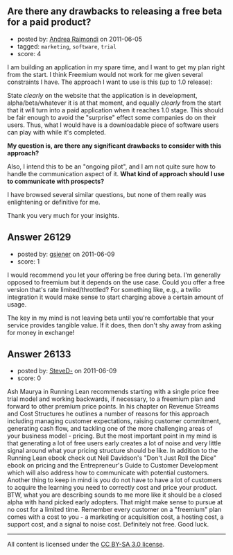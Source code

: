 ## Are there any drawbacks to releasing a free beta for a paid product?

- posted by: [Andrea Raimondi](https://stackexchange.com/users/-1/11047-andrea-raimondi) on 2011-06-05
- tagged: `marketing`, `software`, `trial`
- score: 4

I am building an application in my spare time, and I want to get my plan right from the start. I think Freemium would not work for me given several constraints I have. The approach I want to use is this (up to 1.0 release):

State *clearly* on the website that the application is in development, alpha/beta/whatever it is at that moment, and equally *clearly* from the start that it will turn into a paid application when it reaches 1.0 stage. This should be fair enough to avoid the "surprise" effect some companies do on their users. Thus, what I would have is a downloadable piece of software users can play with while it's completed. 

**My question is, are there any significant drawbacks to consider with this approach?**

Also, I intend this to be an "ongoing pilot", and I am not quite sure how to handle the communication aspect of it. **What kind of approach should I use to communicate with prospects?** 

I have browsed several similar questions, but none of them really was enlightening or definitive for me. 

Thank you very much for your insights.



## Answer 26129

- posted by: [gsiener](https://stackexchange.com/users/-1/4018-gsiener) on 2011-06-09
- score: 1

I would recommend you let your offering be free during beta.  I'm generally opposed to freemium but it depends on the use case.  Could you offer a free version that's rate limited/throttled?  For something like, e.g., a twilio integration it would make sense to start charging above a certain amount of usage.

The key in my mind is not leaving beta until you're comfortable that your service provides tangible value.  If it does, then don't shy away from asking for money in exchange!


## Answer 26133

- posted by: [SteveD-](https://stackexchange.com/users/-1/6609-steved) on 2011-06-09
- score: 0

Ash Maurya in Running Lean recommends starting with a single price free trial model and working backwards, if necessary, to a freemium plan and forward to other premium price points.  In his chapter on Revenue Streams and Cost Structures he outlines a number of reasons for this approach including managing customer expectations, raising customer commitment, generating cash flow, and tackling one of the more challenging areas of your business model - pricing.  But the most important point in my mind is that generating a lot of free users early creates a lot of noise and very little signal around what your pricing structure should be like.  In addition to the Running Lean ebook check out Neil Davidson's "Don't Just Roll the Dice" ebook on pricing and the Entrepreneur's Guide to Customer Development which will also address how to communicate with potential customers.  Another thing to keep in mind is you do not have to have a lot of customers to acquire the learning you need to correctly cost and price your product.  BTW, what you are describing sounds to me more like it should be a closed alpha with hand picked early adopters.  That might make sense to pursue at no cost for a limited time. Remember every customer on a "freemium" plan comes with a cost to you - a marketing or acquisition cost, a hosting cost, a support cost, and a signal to noise cost. Definitely not free.  Good luck.



---

All content is licensed under the [CC BY-SA 3.0 license](https://creativecommons.org/licenses/by-sa/3.0/).
